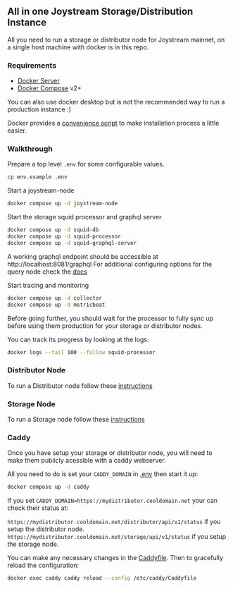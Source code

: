 ## All in one Joystream Storage/Distribution Instance

All you need to run a storage or distributor node for Joystream mainnet, on a single host machine with docker is in this repo.

### Requirements

- [Docker Server](https://docs.docker.com/engine/install/#server)
- [Docker Compose](https://docs.docker.com/compose/install/#install-compose) v2+

You can also use docker desktop but is not the recommended way to run a production instance :)

Docker provides a [convenience script](https://docs.docker.com/engine/install/ubuntu/#install-using-the-convenience-script) to make installation process a little easier.

### Walkthrough

Prepare a top level `.env` for some configurable values.

```sh
cp env.example .env
```

Start a joystream-node

```sh
docker compose up -d joystream-node
```

Start the storage squid processor and graphql server

```sh
docker compose up -d squid-db
docker compose up -d squid-processor
docker compose up -d squid-graphql-server
```

A working graphql endpoint should be accessible at http://localhost:8081/graphql
For additional configuring options for the query node check the [docs](./docs/QUERYNODE.md)

Start tracing and monitoring

```sh
docker compose up -d collector
docker compose up -d metricbeat
```

Before going further, you should wait for the processor to fully sync up before using them production for your storage or distributor nodes.

You can track its progress by looking at the logs:

```sh
docker logs --tail 100 --follow squid-processor
```

### Distributor Node

To run a Distributor node follow these [instructions](./docs/DISTRIBUTOR.md)

### Storage Node

To run a Storage node follow these [instructions](./docs/STORAGE.md)

### Caddy

Once you have setup your storage or distributor node, you will need to make them publicly acessible with a caddy webserver.

All you need to do is set your `CADDY_DOMAIN` in [.env](./.env) then start it up:

```sh
docker compose up -d caddy
```

If you set `CADDY_DOMAIN=https://mydistributor.cooldomain.net` your can check their status at:

`https://mydistributor.cooldomain.net/distributor/api/v1/status` if you setup the distributor node.
`https://mydistributor.cooldomain.net/storage/api/v1/status` if you setup the storage node.

You can make any necessary changes in the [Caddyfile](./Caddyfile). Then to gracefully reload the configuration:

```sh
docker exec caddy caddy reload --config /etc/caddy/Caddyfile
```
